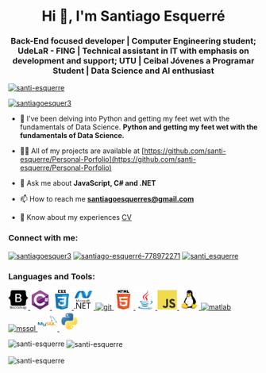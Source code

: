 <h1 align="center">Hi 👋, I'm Santiago Esquerré</h1>
<h3 align="center">Back-End focused developer | Computer Engineering student; UdeLaR - FING | Technical assistant in IT with emphasis on development and support; UTU | Ceibal Jóvenes a Programar Student | Data Science and AI enthusiast</h3>

<p align="left"> <a href="https://github.com/ryo-ma/github-profile-trophy"><img src="https://github-profile-trophy.vercel.app/?username=santi-esquerre" alt="santi-esquerre" /></a> </p>

<p align="left"> <a href="https://twitter.com/santiagoesquer3" target="blank"><img src="https://img.shields.io/twitter/follow/santiagoesquer3?logo=twitter&style=for-the-badge" alt="santiagoesquer3" /></a> </p>

- 🌱 I've been delving into Python and getting my feet wet with the fundamentals of Data Science. **Python and getting my feet wet with the fundamentals of Data Science.**

- 👨‍💻 All of my projects are available at [https://github.com/santi-esquerre/Personal-Porfolio](https://github.com/santi-esquerre/Personal-Porfolio)

- 💬 Ask me about **JavaScript, C# and .NET**

- 📫 How to reach me **santiagoesquerres@gmail.com**

- 📄 Know about my experiences [CV](https://finguy-my.sharepoint.com/:b:/g/personal/santiago_esquerre_fing_edu_uy/Ee-8-QDWogBOo3n4RaowZ_QBFrlpS4bqaYWAo1dwfeedAw?e=BCtj7x)

<h3 align="left">Connect with me:</h3>
<p align="left">
<a href="https://twitter.com/santiagoesquer3" target="blank"><img align="center" src="https://raw.githubusercontent.com/rahuldkjain/github-profile-readme-generator/master/src/images/icons/Social/twitter.svg" alt="santiagoesquer3" height="30" width="40" /></a>
<a href="https://linkedin.com/in/santiago-esquerré-778972271" target="blank"><img align="center" src="https://raw.githubusercontent.com/rahuldkjain/github-profile-readme-generator/master/src/images/icons/Social/linked-in-alt.svg" alt="santiago-esquerré-778972271" height="30" width="40" /></a>
<a href="https://instagram.com/santi_esquerre" target="blank"><img align="center" src="https://raw.githubusercontent.com/rahuldkjain/github-profile-readme-generator/master/src/images/icons/Social/instagram.svg" alt="santi_esquerre" height="30" width="40" /></a>
</p>

<h3 align="left">Languages and Tools:</h3>
<p align="left"> <a href="https://getbootstrap.com" target="_blank" rel="noreferrer"> <img src="https://raw.githubusercontent.com/devicons/devicon/master/icons/bootstrap/bootstrap-plain-wordmark.svg" alt="bootstrap" width="40" height="40"/> </a> <a href="https://www.w3schools.com/cs/" target="_blank" rel="noreferrer"> <img src="https://raw.githubusercontent.com/devicons/devicon/master/icons/csharp/csharp-original.svg" alt="csharp" width="40" height="40"/> </a> <a href="https://www.w3schools.com/css/" target="_blank" rel="noreferrer"> <img src="https://raw.githubusercontent.com/devicons/devicon/master/icons/css3/css3-original-wordmark.svg" alt="css3" width="40" height="40"/> </a> <a href="https://dotnet.microsoft.com/" target="_blank" rel="noreferrer"> <img src="https://raw.githubusercontent.com/devicons/devicon/master/icons/dot-net/dot-net-original-wordmark.svg" alt="dotnet" width="40" height="40"/> </a> <a href="https://git-scm.com/" target="_blank" rel="noreferrer"> <img src="https://www.vectorlogo.zone/logos/git-scm/git-scm-icon.svg" alt="git" width="40" height="40"/> </a> <a href="https://www.w3.org/html/" target="_blank" rel="noreferrer"> <img src="https://raw.githubusercontent.com/devicons/devicon/master/icons/html5/html5-original-wordmark.svg" alt="html5" width="40" height="40"/> </a> <a href="https://www.java.com" target="_blank" rel="noreferrer"> <img src="https://raw.githubusercontent.com/devicons/devicon/master/icons/java/java-original.svg" alt="java" width="40" height="40"/> </a> <a href="https://developer.mozilla.org/en-US/docs/Web/JavaScript" target="_blank" rel="noreferrer"> <img src="https://raw.githubusercontent.com/devicons/devicon/master/icons/javascript/javascript-original.svg" alt="javascript" width="40" height="40"/> </a> <a href="https://www.linux.org/" target="_blank" rel="noreferrer"> <img src="https://raw.githubusercontent.com/devicons/devicon/master/icons/linux/linux-original.svg" alt="linux" width="40" height="40"/> </a> <a href="https://www.mathworks.com/" target="_blank" rel="noreferrer"> <img src="https://upload.wikimedia.org/wikipedia/commons/2/21/Matlab_Logo.png" alt="matlab" width="40" height="40"/> </a> <a href="https://www.microsoft.com/en-us/sql-server" target="_blank" rel="noreferrer"> <img src="https://www.svgrepo.com/show/303229/microsoft-sql-server-logo.svg" alt="mssql" width="40" height="40"/> </a> <a href="https://www.mysql.com/" target="_blank" rel="noreferrer"> <img src="https://raw.githubusercontent.com/devicons/devicon/master/icons/mysql/mysql-original-wordmark.svg" alt="mysql" width="40" height="40"/> </a> <a href="https://www.python.org" target="_blank" rel="noreferrer"> <img src="https://raw.githubusercontent.com/devicons/devicon/master/icons/python/python-original.svg" alt="python" width="40" height="40"/> </a> </p>

<p><img align="left" src="https://github-readme-stats.vercel.app/api/top-langs?username=santi-esquerre&show_icons=true&locale=en&layout=compact" alt="santi-esquerre" /></p>

<p>&nbsp;<img align="center" src="https://github-readme-stats.vercel.app/api?username=santi-esquerre&show_icons=true&locale=en" alt="santi-esquerre" /></p>

<p><img align="center" src="https://github-readme-streak-stats.herokuapp.com/?user=santi-esquerre&" alt="santi-esquerre" /></p>
